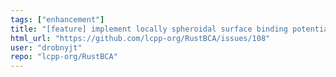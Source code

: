 ```yaml
---
tags: ["enhancement"]
title: "[feature] implement locally spheroidal surface binding potential "
html_url: "https://github.com/lcpp-org/RustBCA/issues/108"
user: "drobnyjt"
repo: "lcpp-org/RustBCA"
---
```


